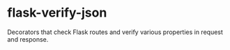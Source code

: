 # flask-verify-json
Decorators that check Flask routes and verify various properties in request and response.
